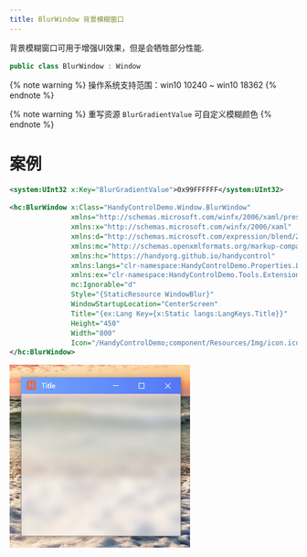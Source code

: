 ```yaml
---
title: BlurWindow 背景模糊窗口
---
```


背景模糊窗口可用于增强UI效果，但是会牺牲部分性能.

```cs
public class BlurWindow : Window
```

{% note warning %}
操作系统支持范围：win10 10240 ~ win10 18362
{% endnote %}

{% note warning %}
重写资源 `BlurGradientValue` 可自定义模糊颜色
{% endnote %}

# 案例

```xml
<system:UInt32 x:Key="BlurGradientValue">0x99FFFFFF</system:UInt32>
```

```xml
<hc:BlurWindow x:Class="HandyControlDemo.Window.BlurWindow"
               xmlns="http://schemas.microsoft.com/winfx/2006/xaml/presentation"
               xmlns:x="http://schemas.microsoft.com/winfx/2006/xaml"
               xmlns:d="http://schemas.microsoft.com/expression/blend/2008"
               xmlns:mc="http://schemas.openxmlformats.org/markup-compatibility/2006"
               xmlns:hc="https://handyorg.github.io/handycontrol"
               xmlns:langs="clr-namespace:HandyControlDemo.Properties.Langs"
               xmlns:ex="clr-namespace:HandyControlDemo.Tools.Extension"
               mc:Ignorable="d"
               Style="{StaticResource WindowBlur}"
               WindowStartupLocation="CenterScreen"
               Title="{ex:Lang Key={x:Static langs:LangKeys.Title}}"
               Height="450" 
               Width="800" 
               Icon="/HandyControlDemo;component/Resources/Img/icon.ico">
</hc:BlurWindow>
```

![BlurWindow](https://raw.githubusercontent.com/HandyOrg/HandyOrgResource/master/HandyControl/Resources/BlurWindow.png)